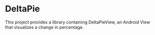 DeltaPie
========

This project provides a library containing DeltaPieView,
an Android View that visualizes a change in percentage.